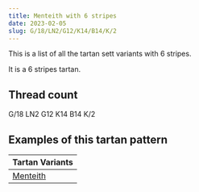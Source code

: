 ```yaml
---
title: Menteith with 6 stripes
date: 2023-02-05
slug: G/18/LN2/G12/K14/B14/K/2
---
```

This is a list of all the tartan sett variants with 6 stripes.

It is a 6 stripes tartan.


## Thread count
G/18 LN2 G12 K14 B14 K/2

## Examples of this tartan pattern

| Tartan Variants |
|---------------|
| [Menteith](/variants/g/18/ln2/g12/k14/b14/k/2-b304080-g008000-k000000-lne0e0e0)||
